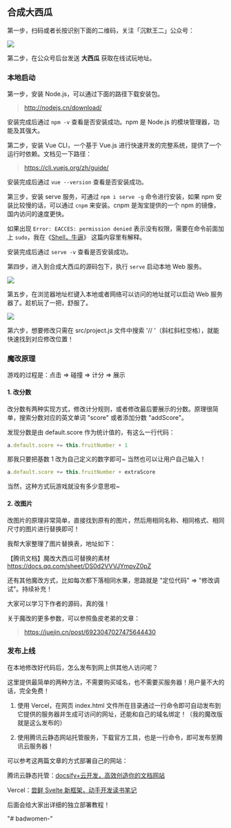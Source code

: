 ## 合成大西瓜

第一步，扫码或者长按识别下面的二维码，关注「沉默王二」公众号：

![](./assets/dadaxigua_03.png)

第二步，在公众号后台发送 **大西瓜** 获取在线试玩地址。

### 本地启动

第一步，安装 Node.js，可以通过下面的路径下载安装包。

>http://nodejs.cn/download/

安装完成后通过 `npm -v` 查看是否安装成功。npm 是 Node.js 的模块管理器，功能及其强大。

第二步，安装 Vue CLI，一个基于 Vue.js 进行快速开发的完整系统，提供了一个运行时依赖。文档见一下路径：

>https://cli.vuejs.org/zh/guide/

安装完成后通过 `vue --version` 查看是否安装成功。

第三步，安装 serve 服务，可通过 `npm i serve -g` 命令进行安装，如果 npm 安装比较慢的话，可以通过 `cnpm` 来安装。cnpm 是淘宝提供的一个 npm 的镜像，国内访问的速度更快。

如果出现 `Error: EACCES: permission denied` 表示没有权限，需要在命令前面加上 `sudo`，我在《[Shell，牛逼](https://mp.weixin.qq.com/s/oEo8N3nE0wR1zl7qD4nh3w)》 这篇内容里有解释。

安装完成后通过 `serve -v` 查看是否安装成功。

第四步，进入到合成大西瓜的源码包下，执行 `serve` 启动本地 Web 服务。

![](./assets/dadaxigua_01.png)

第五步，在浏览器地址栏键入本地或者网络可以访问的地址就可以启动 Web 服务器了。趁机玩了一把，舒服了。

![](./assets/dadaxigua_02.gif)

 第六步，想要修改只需在 src/project.js 文件中搜索 '// '（斜杠斜杠空格），就能快速找到对应修改位置！

### 魔改原理

游戏的过程是：点击 => 碰撞 => 计分 => 展示

#### 1. 改分数

改分数有两种实现方式，修改计分规则，或者修改最后要展示的分数。原理很简单，搜索分数对应的英文单词 "score" 或者添加分数 "addScore"。

发现分数是由 default.score 作为统计值的，有这么一行代码：

```javascript
a.default.score += this.fruitNumber + 1
```

那我只要把基数 1 改为自己定义的数字即可~ 当然也可以让用户自己输入！

```javascript
a.default.score += this.fruitNumber + extraScore
```

当然，这种方式玩游戏就没有多少意思啦~

#### 2. 改图片

改图片的原理非常简单，直接找到原有的图片，然后用相同名称、相同格式、相同尺寸的图片进行替换即可！

我帮大家整理了图片替换表，地址如下：

【腾讯文档】魔改大西瓜可替换的素材 https://docs.qq.com/sheet/DS0d2VVVJYmpvZ0pZ

还有其他魔改方式，比如每次都下落相同水果，思路就是 "定位代码" => "修改调试"。持续补充！

大家可以学习下作者的源码，真的强！

关于魔改的更多参数，可以参照鱼皮老弟的文章：

>https://juejin.cn/post/6923047027475644430

### 发布上线

在本地修改好代码后，怎么发布到网上供其他人访问呢？

这里提供最简单的两种方法，不需要购买域名，也不需要买服务器！用户量不大的话，完全免费！

1. 使用 Vercel，在网页 index.html 文件所在目录通过一行命令即可自动发布到它提供的服务器并生成可访问的网址，还能和自己的域名绑定！（我的魔改版就是这么发布的）

2. 使用腾讯云静态网站托管服务，下载官方工具，也是一行命令，即可发布至腾讯云服务器！

可以参考这两篇文章的方式部署自己的网站：

腾讯云静态托管：[docsify+云开发，高效创造你的文档网站​](https://mp.weixin.qq.com/s/Noe90mhVssuBcySyb6TTNA)

Vercel：[尝鲜 Svelte 新框架，动手开发读书笔记](https://mp.weixin.qq.com/s/W-TWxOJTr4gSQkCyIquNuA)

后面会给大家出详细的独立部署教程！


"# badwomen-" 
